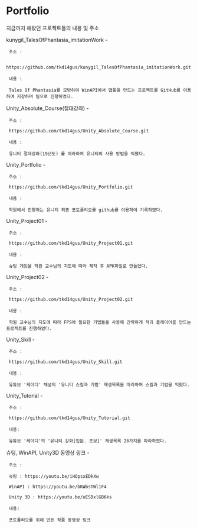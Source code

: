 # Portfolio
지금까지 해왔던 프로젝트들의 내용 및 주소

kunygil_TalesOfPhantasia_imitationWork -

     주소 : 

     https://github.com/tkd14gus/kunygil_TalesOfPhantasia_imitationWork.git

     내용 :

     Tales Of Phantasia를 모방하여 WinAPI에서 맵툴을 만드는 프로젝트를 GitHub를 이용하여 저장하며 팀으로 진행하였다.

Unity_Absolute_Course(절대강좌) - 

     주소 :

     https://github.com/tkd14gus/Unity_Absolute_Course.git

     내용 : 

     유니티 절대강좌(19년도) 를 따라하며 유니티의 사용 방법을 익혔다.


Unity_Portfolio - 

     주소 :

     https://github.com/tkd14gus/Unity_Portfolio.git

     내용 :

     학원에서 진행하는 유니티 최종 포토폴리오를 github를 이용하여 기록하였다.

Unity_Project01 - 

     주소 : 

     https://github.com/tkd14gus/Unity_Project01.git

     내용 :

     슈팅 게임을 학원 교수님의 지도에 따라 제작 후 APK파일로 만들었다.

Unity_Project02 - 

     주소 : 

     https://github.com/tkd14gus/Unity_Project02.git

     내용 : 

     학원 교수님의 지도에 따라 FPS에 필요한 기법들을 사용해 간략하게 적과 플레이어를 만드는 프로젝트를 진행하였다.

Unity_Skill - 

     주소 : 

     https://github.com/tkd14gus/Unity_Skill.git

     내용 :

     유튜브 '케이디' 채널의 '유니티 스킬과 기법' 재생목록을 따라하며 스킬과 기법을 익혔다.


Unity_Tutorial -

     주소 : 

     https://github.com/tkd14gus/Unity_Tutorial.git

     내용:

     유튜브 '케이디'의 '유니티 강화[입문. 초보]' 재생목록 26가지를 따라하였다.
     
     
슈팅, WinAPI, Unity3D 동영상 링크 -

     주소 : 

     슈팅 : https://youtu.be/iHQpsxEDkXw
     
     WinAPI : https://youtu.be/bKWbsTWl1F4
     
     Unity 3D : https://youtu.be/uESBxlGB6ks

     내용:

     포토폴리오를 위해 만든 작품 동영상 링크
